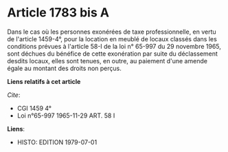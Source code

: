# Article 1783 bis A

Dans le cas où les personnes exonérées de taxe professionnelle, en vertu de l'article 1459-4°, pour la location en meublé de
locaux classés dans les conditions prévues à l'article 58-I de la loi n° 65-997 du 29 novembre 1965, sont déchues du bénéfice
de cette exonération par suite du déclassement desdits locaux, elles sont tenues, en outre, au paiement d'une amende égale au
montant des droits non perçus.

**Liens relatifs à cet article**

_Cite_:

  - CGI 1459 4°
  - Loi n°65-997 1965-11-29 ART. 58 I

**Liens**:

  - HISTO: EDITION 1979-07-01
